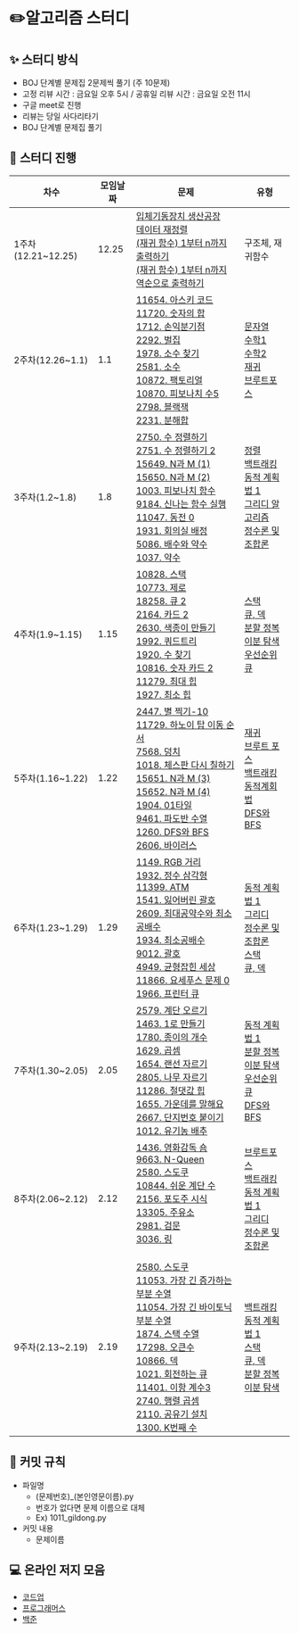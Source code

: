 # ✏️알고리즘 스터디

## ✨ 스터디 방식

* BOJ 단계별 문제집 2문제씩 풀기 (주 10문제)
* 고정 리뷰 시간 : 금요일 오후 5시 / 공휴일 리뷰 시간 : 금요일 오전 11시
* 구글 meet로 진행
* 리뷰는 당일 사다리타기
* BOJ 단계별 문제집 풀기

## 📅 스터디 진행

| 차수               | 모임날짜 | 문제                                                         | 유형     |
| ------------------ | -------- | ------------------------------------------------------------ | -------- |
| 1주차(12.21~12.25) | 12.25    | [입체기동장치 생산공장](https://codeup.kr/problem.php?id=1805)<br />[데이터 재정렬](https://codeup.kr/problem.php?id=3004)<br> [(재귀 함수) 1부터 n까지 출력하기](https://codeup.kr/problem.php?id=1901)<br />[(재귀 함수) 1부터 n까지 역순으로 출력하기](https://codeup.kr/problem.php?id=1902) | 구조체, 재귀함수   |
| 2주차(12.26~1.1)   | 1.1      | [11654. 아스키 코드](https://www.acmicpc.net/problem/11654)<br> [11720. 숫자의 합](https://www.acmicpc.net/problem/11720)<br> [1712. 손익분기점](https://www.acmicpc.net/problem/1712)<br> [2292. 벌집](https://www.acmicpc.net/problem/2292)<br>[1978. 소수 찾기](https://www.acmicpc.net/problem/1978)<br> [2581. 소수](https://www.acmicpc.net/problem/2581)<br>[10872. 팩토리얼](https://www.acmicpc.net/problem/10872)<br> [10870. 피보나치 수5](https://www.acmicpc.net/problem/10870)<br>[2798. 블랙잭](https://www.acmicpc.net/problem/2798)<br> [2231. 분해합](https://www.acmicpc.net/problem/2231)<br>                                                        | [문자열](https://www.acmicpc.net/step/7)<br> [수학1](https://www.acmicpc.net/step/8)<br> [수학2](https://www.acmicpc.net/step/10)<br> [재귀](https://www.acmicpc.net/step/19)<br> [브루트포스](https://www.acmicpc.net/step/22)<br>     |
| 3주차(1.2~1.8)   | 1.8      | [2750. 수 정렬하기](https://www.acmicpc.net/problem/2750)<br> [2751. 수 정렬하기 2](https://www.acmicpc.net/problem/2751)<br> [15649. N과 M (1)](https://www.acmicpc.net/problem/15649)<br> [15650. N과 M (2)](https://www.acmicpc.net/problem/15650)<br>[1003. 피보나치 함수](https://www.acmicpc.net/problem/1003)<br> [9184. 신나는 함수 실행](https://www.acmicpc.net/problem/9184)<br>[11047. 동전 0](https://www.acmicpc.net/problem/11047)<br> [1931. 회의실 배정](https://www.acmicpc.net/problem/1931)<br>[5086. 배수와 약수](https://www.acmicpc.net/problem/5086)<br> [1037. 약수](https://www.acmicpc.net/problem/1037)<br>                                                        | [정렬](https://www.acmicpc.net/step/9)<br> [백트래킹](https://www.acmicpc.net/step34)<br>[동적 계획법 1](https://www.acmicpc.net/step/16) <br>[그리디 알고리즘](https://www.acmicpc.net/step/33)<br>[정수론 및 조합론](https://www.acmicpc.net/step/18)     |
| 4주차(1.9~1.15)   | 1.15      |  [10828. 스택](https://www.acmicpc.net/problem/10828)<br> [10773. 제로](https://www.acmicpc.net/problem/10773)<br> [18258. 큐 2](https://www.acmicpc.net/problem/18258)<br> [2164. 카드 2](https://www.acmicpc.net/problem/2164)<br>[2630. 색종이 만들기](https://www.acmicpc.net/problem/2630)<br> [1992. 쿼드트리](https://www.acmicpc.net/problem/1992)<br>[1920. 수 찾기](https://www.acmicpc.net/problem/1920)<br> [10816. 숫자 카드 2](https://www.acmicpc.net/problem/10816)<br>[11279. 최대 힙](https://www.acmicpc.net/problem/11279)<br> [1927. 최소 힙](https://www.acmicpc.net/problem/1927)<br>                                                        |  [스택](https://www.acmicpc.net/step/11)<br> [큐, 덱](https://www.acmicpc.net/step12)<br>[분할 정복](https://www.acmicpc.net/step/20) <br>[이분 탐색](https://www.acmicpc.net/step/29)<br>[우선순위 큐](https://www.acmicpc.net/step/13)<br>     |
| 5주차(1.16~1.22)   | 1.22      |  [2447. 별 찍기-10](https://www.acmicpc.net/problem/2447)<br> [11729. 하노이 탑 이동 순서](https://www.acmicpc.net/problem/11729)<br> [7568. 덩치](https://www.acmicpc.net/problem/7568)<br> [1018. 체스판 다시 칠하기](https://www.acmicpc.net/problem/1018)<br>[15651. N과 M (3)](https://www.acmicpc.net/problem/15651)<br> [15652. N과 M (4)](https://www.acmicpc.net/problem/15652)<br>[1904. 01타일](https://www.acmicpc.net/problem/1904)<br> [9461. 파도반 수열](https://www.acmicpc.net/problem/9461)<br>[1260. DFS와 BFS](https://www.acmicpc.net/problem/1260)<br> [2606. 바이러스](https://www.acmicpc.net/problem/2606)<br>                                                        |  [재귀](https://www.acmicpc.net/step/10)<br> [브루트 포스](https://www.acmicpc.net/step11)<br>[백트래킹](https://www.acmicpc.net/step/13) <br>[동적계회법](https://www.acmicpc.net/step/16)<br>[DFS와 BFS](https://www.acmicpc.net/step/23)<br> 
| 6주차(1.23~1.29)   | 1.29      |  [1149. RGB 거리](https://www.acmicpc.net/problem/1149)<br> [1932. 정수 삼각형](https://www.acmicpc.net/problem/1932)<br> [11399. ATM](https://www.acmicpc.net/problem/11399)<br>[1541. 잃어버린 괄호](https://www.acmicpc.net/problem/1541)<br>[2609. 최대공약수와 최소공배수](https://www.acmicpc.net/problem/2609)<br>  [1934. 최소공배수](https://www.acmicpc.net/problem/1934)<br>[9012. 괄호](https://www.acmicpc.net/problem/9012)<br> [4949. 균형잡힌 세상](https://www.acmicpc.net/problem/4949)<br>[11866. 요세푸스 문제 0](https://www.acmicpc.net/problem/11866)<br> [1966. 프린터 큐](https://www.acmicpc.net/problem/1966)<br>                                                        |  [동적 계획법 1](https://www.acmicpc.net/step/10)<br> [그리디](https://www.acmicpc.net/step11)<br>[정수론 및 조합론](https://www.acmicpc.net/step/13) <br>[스택](https://www.acmicpc.net/step/16)<br>[큐, 덱](https://www.acmicpc.net/step/23)<br>
| 7주차(1.30~2.05)   | 2.05      |  [2579. 계단 오르기](https://www.acmicpc.net/problem/2579)<br> [1463. 1로 만들기](https://www.acmicpc.net/problem/1463)<br> [1780. 종이의 개수](https://www.acmicpc.net/problem/1780)<br>[1629. 곱셈](https://www.acmicpc.net/problem/1629)<br>[1654. 랜선 자르기](https://www.acmicpc.net/problem/1654)<br>  [2805. 나무 자르기](https://www.acmicpc.net/problem/2805)<br>[11286. 절댓값 힙](https://www.acmicpc.net/problem/11286)<br> [1655. 가운데를 말해요](https://www.acmicpc.net/problem/1655)<br>[2667. 단지번호 붙이기](https://www.acmicpc.net/problem/2667)<br> [1012. 유기농 배추](https://www.acmicpc.net/problem/1012)<br>                                                        |  [동적 계획법 1](https://www.acmicpc.net/step/10)<br> [분할 정복](https://www.acmicpc.net/step/20)<br>[이분 탐색](https://www.acmicpc.net/step/13) <br>[우선순위 큐](https://www.acmicpc.net/step/13)<br>[DFS와 BFS](https://www.acmicpc.net/step/24)<br>
| 8주차(2.06~2.12)   | 2.12      |  [1436. 영화감독 숌](https://www.acmicpc.net/problem/1436)<br> [9663. N-Queen](https://www.acmicpc.net/problem/9663)<br> [2580. 스도쿠](https://www.acmicpc.net/problem/2580)<br>[10844. 쉬운 계단 수](https://www.acmicpc.net/problem/10844)<br>[2156. 포도주 시식](https://www.acmicpc.net/problem/2156)<br>  [13305. 주유소](https://www.acmicpc.net/problem/13305)<br>[2981. 검문](https://www.acmicpc.net/problem/2981)<br> [3036. 링](https://www.acmicpc.net/problem/3036)<br><br>                                                        |  [브루트포스](https://www.acmicpc.net/step/22)<br> [백트래킹](https://www.acmicpc.net/step/34)<br>[동적 계획법 1](https://www.acmicpc.net/step/16) <br>[그리디](https://www.acmicpc.net/step/33)<br>[정수론 및 조합론](https://www.acmicpc.net/step/18)<br>
| 9주차(2.13~2.19)   | 2.19      |  [2580. 스도쿠](https://www.acmicpc.net/problem/2580)<br> [11053. 가장 긴 증가하는 부분 수열](https://www.acmicpc.net/problem/11053)<br> [11054. 가장 긴 바이토닉 부분 수열](https://www.acmicpc.net/problem/11054)<br>[1874. 스택 수열](https://www.acmicpc.net/problem/1874)<br>[17298. 오큰수](https://www.acmicpc.net/problem/17298)<br>  [10866. 덱](https://www.acmicpc.net/problem/10866)<br>[1021. 회전하는 큐](https://www.acmicpc.net/problem/1021)<br> [11401. 이항 계수3](https://www.acmicpc.net/problem/11401)<br>[2740. 행렬 곱셈](https://www.acmicpc.net/problem/2740)<br>[2110. 공유기 설치](https://www.acmicpc.net/problem/2110)<br> [1300. K번째 수](https://www.acmicpc.net/problem/1300)                                                     |  [백트래킹](https://www.acmicpc.net/step/34)<br>[동적 계획법 1](https://www.acmicpc.net/step/16) <br>[스택](https://www.acmicpc.net/step/11)<br>[큐, 덱](https://www.acmicpc.net/step/12)<br>[분할 정복](https://www.acmicpc.net/step/20)<br>[이분 탐색](https://www.acmicpc.net/step/20)<br>


## 🙋 커밋 규칙

* 파일명
  * (문제번호)_(본인영문이름).py
  * 번호가 없다면 문제 이름으로 대체
  * Ex) 1011_gildong.py
* 커밋 내용
  * 문제이름

## **💻** 온라인 저지 모음

* [코드업](https://codeup.kr/index.php)
* [프로그래머스](https://programmers.co.kr/)
* [백준](https://www.acmicpc.net/)

